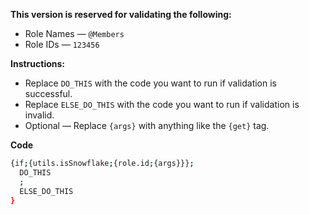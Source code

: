 **This version is reserved for validating the following:** 
* Role Names — `@Members`
* Role IDs — `123456`

**Instructions:**
* Replace `DO_THIS` with the code you want to run if validation is successful.
* Replace `ELSE_DO_THIS` with the code you want to run if validation is invalid.
* Optional — Replace `{args}` with anything like the `{get}` tag.

**Code**
```sh
{if;{utils.isSnowflake;{role.id;{args}}};
  DO_THIS
  ;
  ELSE_DO_THIS
}
```
